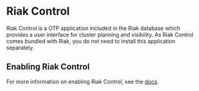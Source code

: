 # Riak Control

Riak Control is a OTP application included in the Riak database which
provides a user interface for cluster planning and visibility.  As Riak
Control comes bundled with Riak, you do not need to install this
application separately.  

## Enabling Riak Control

For more information on enabling Riak Control, see the
[docs](http://docs.basho.com/riak/latest/ops/advanced/riak-control/).
